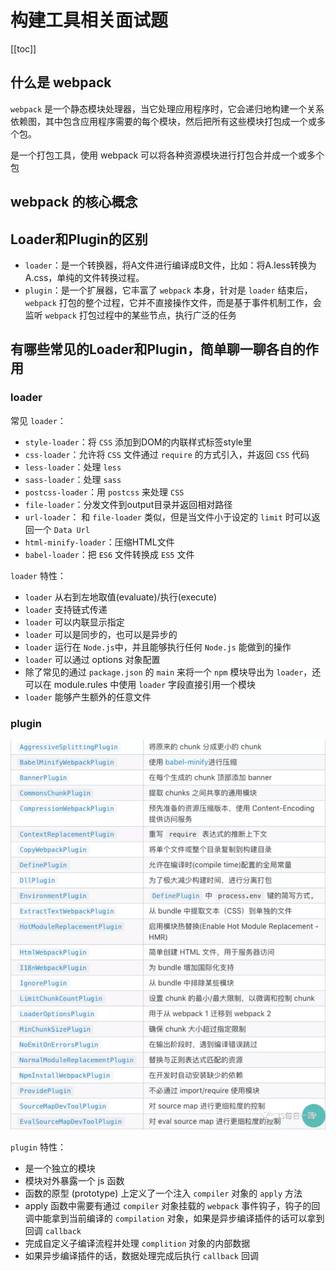 # 构建工具相关面试题
[[toc]]
## 什么是 webpack
`webpack` 是一个静态模块处理器，当它处理应用程序时，它会递归地构建一个关系依赖图，其中包含应用程序需要的每个模块，然后把所有这些模块打包成一个或多个包。

是一个打包工具，使用 webpack 可以将各种资源模块进行打包合并成一个或多个包

## webpack 的核心概念


## Loader和Plugin的区别
- `loader`：是一个转换器，将A文件进行编译成B文件，比如：将A.less转换为A.css，单纯的文件转换过程。
- `plugin`：是一个扩展器，它丰富了 `webpack` 本身，针对是 `loader` 结束后，`webpack` 打包的整个过程，它并不直接操作文件，而是基于事件机制工作，会监听 `webpack` 打包过程中的某些节点，执行广泛的任务

## 有哪些常⻅的Loader和Plugin，简单聊⼀聊各⾃的作⽤

### loader 
常见 `loader`：
- `style-loader`：将 `CSS` 添加到DOM的内联样式标签style里
- `css-loader`：允许将 `CSS` 文件通过 `require` 的方式引入，并返回 `CSS` 代码
- `less-loader`：处理 `less`
- `sass-loader`：处理 `sass`
- `postcss-loader`：用 `postcss` 来处理 `CSS`
- `file-loader`：分发文件到output目录并返回相对路径
- `url-loader`： 和 `file-loader` 类似，但是当文件小于设定的 `limit` 时可以返回一个 `Data Url`
- `html-minify-loader`：压缩HTML文件
- `babel-loader`：把 `ES6` 文件转换成 `ES5` 文件

`loader` 特性：
- `loader` 从右到左地取值(evaluate)/执行(execute)
- `loader` 支持链式传递
- `loader` 可以内联显示指定
- `loader` 可以是同步的，也可以是异步的
- `loader` 运行在 `Node.js`中，并且能够执行任何 `Node.js` 能做到的操作
- `loader` 可以通过 options 对象配置
- 除了常见的通过 `package.json` 的 `main` 来将一个 `npm` 模块导出为 `loader`，还可以在 module.rules 中使用 `loader` 字段直接引用一个模块
- `loader` 能够产生额外的任意文件


### plugin
![img](./image/plugin.png)

`plugin` 特性：
- 是一个独立的模块
- 模块对外暴露一个 js 函数
- 函数的原型 (prototype) 上定义了一个注入 `compiler` 对象的 `apply` 方法
- apply 函数中需要有通过 `compiler` 对象挂载的 `webpack` 事件钩子，钩子的回调中能拿到当前编译的 `compilation` 对象，如果是异步编译插件的话可以拿到回调 `callback`
- 完成自定义子编译流程并处理 `complition` 对象的内部数据
- 如果异步编译插件的话，数据处理完成后执行 `callback` 回调 